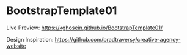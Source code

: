 # BootstrapTemplate01

Live Preview: https://kghosein.github.io/BootstrapTemplate01/

Design Inspiration: https://github.com/bradtraversy/creative-agency-website
